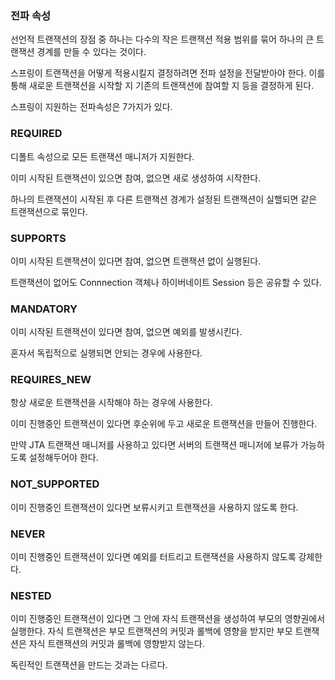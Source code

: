 ### 전파 속성

선언적 트랜잭션의 장점 중 하나는 다수의 작은 트랜잭션 적용 범위를 묶어 하나의 큰 트랜잭션 경계를 만들 수 있다는 것이다.

스프링이 트랜잭션을 어떻게 적용시킬지 결정하려면 전파 설정을 전달받아야 한다. 이를 통해 새로운 트랜잭션을 시작할 지 기존의 트랜잭션에 참여할 지 등을 결정하게 된다.

스프링이 지원하는 전파속성은 7가지가 있다.

### REQUIRED

디폴트 속성으로 모든 트랜잭션 매니저가 지원한다.

이미 시작된 트랜잭션이 있으면 참여, 없으면 새로 생성하여 시작한다.

하나의 트랜잭션이 시작된 후 다른 트랜잭션 경계가 설정된 트랜잭션이 실핼되면 같은 트랜잭션으로 묶인다.

### SUPPORTS

이미 시작된 트랜잭션이 있다면 참여, 없으면 트랜잭션 없이 실행된다.

트랜잭션이 없어도 Connnection 객체나 하이버네이트 Session 등은 공유할 수 있다.

### MANDATORY

이미 시작된 트랜잭션이 있다면 참여, 없으면 예외를 발생시킨다.

혼자서 독립적으로 실행되면 안되는 경우에 사용한다.

### REQUIRES_NEW

항상 새로운 트랜잭션을 시작해야 하는 경우에 사용한다.

이미 진행중인 트랜잭션이 있다면 후순위에 두고 새로운 트랜잭션을 만들어 진행한다.

만약 JTA 트랜잭션 매니저를 사용하고 있다면 서버의 트랜잭션 매니저에 보류가 가능하도록 설정해두어야 한다.

### NOT_SUPPORTED

이미 진행중인 트랜잭션이 있다면 보류시키고 트랜잭션을 사용하지 않도록 한다.

### NEVER

이미 진행중인 트랜잭션이 있다면 예외를 터트리고 트랜잭션을 사용하지 않도록 강제한다.

### NESTED

이미 진행중인 트랜잭션이 있다면 그 안에 자식 트랜잭션을 생성하여 부모의 영향권에서 실행한다. 자식 트랜잭션은 부모 트랜잭션의 커밋과 롤백에 영향을 받지만 부모 트랜잭션은 자식 트랜잭션의 커밋과 롤백에 영향받지 않는다.

독린적인 트랜잭션을 만드는 것과는 다르다.